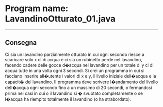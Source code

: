# Program name: LavandinoOtturato_01.java
---

## Consegna

Ci sia un lavandino parzialmente otturato in cui ogni secondo riesce a scaricare solo x cl di acqua e ci sia un
rubinetto perde nel lavandino, facendo cadere delle gocce d�acqua nel lavandino per un totale di y cl di acqua tutte in
una volta ogni 3 secondi. Si crei un programma in cui si facciano inserire all�utente i valori di x e y, il livello
iniziale dell�acqua e la capacit� del lavandino. Il programma deve scrivere l�andamento del livello dell�acqua ogni
secondo fino a un massimo di 20 secondi, o fermandosi prima nei casi in cui o il lavandino si � svuotato completamente o
se l�acqua ha riempito totalmente il lavandino (o ha strabordato).